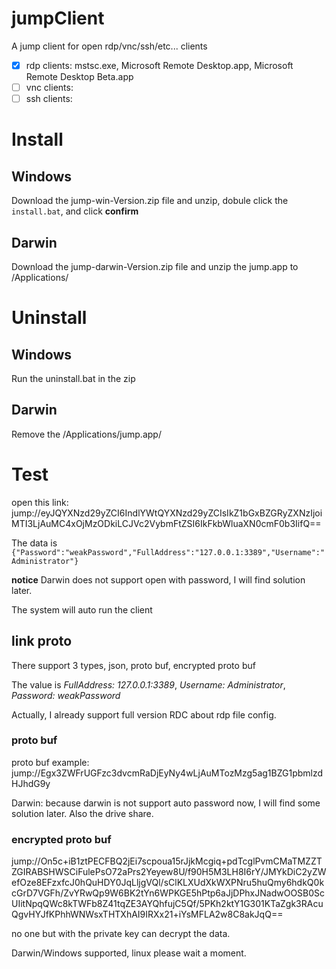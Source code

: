 # jumpClient
A jump client for open rdp/vnc/ssh/etc... clients

  - [x] rdp clients: mstsc.exe, Microsoft Remote Desktop.app, Microsoft Remote Desktop Beta.app
  - [ ] vnc clients:
  - [ ] ssh clients:

# Install
## Windows
Download the jump-win-Version.zip file and unzip, dobule click the `install.bat`, and click **confirm**

## Darwin
Download the jump-darwin-Version.zip file and unzip the jump.app to /Applications/

# Uninstall
## Windows
Run the uninstall.bat in the zip

## Darwin
Remove the /Applications/jump.app/

# Test
open this link: jump://eyJQYXNzd29yZCI6IndlYWtQYXNzd29yZCIsIkZ1bGxBZGRyZXNzIjoiMTI3LjAuMC4xOjMzODkiLCJVc2VybmFtZSI6IkFkbWluaXN0cmF0b3IifQ==

The data is `{"Password":"weakPassword","FullAddress":"127.0.0.1:3389","Username":"Administrator"}`

**notice** Darwin does not support open with password, I will find solution later.

The system will auto run the client

## link proto
There support 3 types, json, proto buf, encrypted proto buf

The value is *FullAddress: 127.0.0.1:3389*, *Username: Administrator*, *Password: weakPassword*

Actually, I already support full version RDC about rdp file config.

### proto buf
proto buf example: jump://Egx3ZWFrUGFzc3dvcmRaDjEyNy4wLjAuMTozMzg5ag1BZG1pbmlzdHJhdG9y

Darwin: because darwin is not support auto password now, I will find some solution later. Also the drive share.

### encrypted proto buf
jump://On5c+iB1ztPECFBQ2jEi7scpoua15rJjkMcgiq+pdTcglPvmCMaTMZZTZGIRABSHWSCiFulePsO72aPrs2Yeyew8U/f90H5M3LH8I6rY/JMYkDiC2yZWefOze8EFzxfcJ0hQuHDY0JqLljgVQl/sClKLXUdXkWXPNru5huQmy6hdkQ0kcGrD7VGFh/ZvYRwQp9W6BK2tYn6WPKGE5hPtp6aJjDPhxJNadwOOSB0ScUIitNpqQWc8kTWFb8Z41tqZE3AYQhfujC5Qf/5PKh2ktY1G301KTaZgk3RAcuQgvHYJfKPhhWNWsxTHTXhAI9IRXx21+iYsMFLA2w8C8akJqQ== 

no one but with the private key can decrypt the data.

Darwin/Windows supported, linux please wait a moment.



